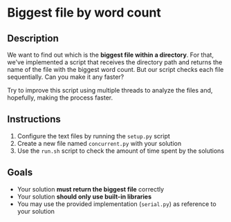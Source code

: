 # Biggest file by word count

## Description

We want to find out which is the **biggest file within a directory**. For that, we've implemented a
script that receives the directory path and returns the name of the file with the biggest word
count. But our script checks each file sequentially. Can you make it any faster?

Try to improve this script using multiple threads to analyze the files and, hopefully, making the
process faster.

## Instructions

1. Configure the text files by running the `setup.py` script
2. Create a new file named `concurrent.py` with your solution
3. Use the `run.sh` script to check the amount of time spent by the solutions

## Goals

- Your solution **must return the biggest file** correctly
- Your solution **should only use built-in libraries**
- You may use the provided implementation (`serial.py`) as reference to your solution
